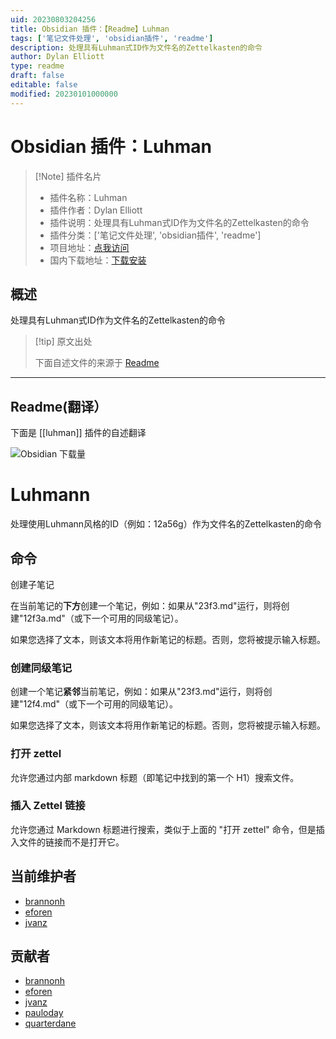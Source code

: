 ```yaml
---
uid: 20230803204256
title: Obsidian 插件：【Readme】Luhman
tags: ['笔记文件处理', 'obsidian插件', 'readme']
description: 处理具有Luhman式ID作为文件名的Zettelkasten的命令
author: Dylan Elliott
type: readme
draft: false
editable: false
modified: 20230101000000
---
```


# Obsidian 插件：Luhman

> [!Note] 插件名片
> - 插件名称：Luhman
> - 插件作者：Dylan Elliott
> - 插件说明：处理具有Luhman式ID作为文件名的Zettelkasten的命令
> - 插件分类：['笔记文件处理', 'obsidian插件', 'readme']
> - 项目地址：[点我访问](https://github.com/Dyldog/luhman-obsidian-plugin)
> - 国内下载地址：[下载安装](https://pkmer.cn/products/plugin/pluginMarket/?luhman)

## 概述

处理具有Luhman式ID作为文件名的Zettelkasten的命令



> [!tip] 原文出处
> 
>下面自述文件的来源于 [Readme](https://ghproxy.net/https://raw.githubusercontent.com/Dyldog/luhman-obsidian-plugin/master/README.md)
> 

---

## Readme(翻译）

下面是 [[luhman]] 插件的自述翻译


![Obsidian 下载量](https://img.shields.io/badge/dynamic/json?logo=obsidian&color=%23483699&label=downloads&query=%24%5B%22luhman%22%5D.downloads&url=https%3A%2F%2Fraw.githubusercontent.com%2Fobsidianmd%2Fobsidian-releases%2Fmaster%2Fcommunity-plugin-stats.json)
# Luhmann

处理使用Luhmann风格的ID（例如：12a56g）作为文件名的Zettelkasten的命令

## 命令

创建子笔记

在当前笔记的**下方**创建一个笔记，例如：如果从"23f3.md"运行，则将创建"12f3a.md"（或下一个可用的同级笔记）。

如果您选择了文本，则该文本将用作新笔记的标题。否则，您将被提示输入标题。

### 创建同级笔记

创建一个笔记**紧邻**当前笔记，例如：如果从"23f3.md"运行，则将创建"12f4.md"（或下一个可用的同级笔记）。

如果您选择了文本，则该文本将用作新笔记的标题。否则，您将被提示输入标题。

### 打开 zettel

允许您通过内部 markdown 标题（即笔记中找到的第一个 H1）搜索文件。

### 插入 Zettel 链接

允许您通过 Markdown 标题进行搜索，类似于上面的 "打开 zettel" 命令，但是插入文件的链接而不是打开它。

## 当前维护者

- [brannonh](https://github.com/brannonh)
- [eforen](https://github.com/eforen)
- [jvanz](https://github.com/jvanz)

## 贡献者

- [brannonh](https://github.com/brannonh)
- [eforen](https://github.com/eforen)
- [jvanz](https://github.com/jvanz)
- [pauloday](https://github.com/pauloday)
- [quarterdane](https://github.com/quarterdane)



